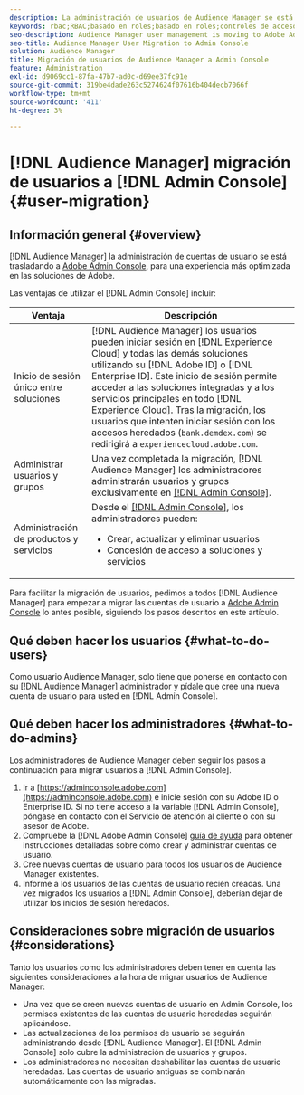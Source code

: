 ```yaml
---
description: La administración de usuarios de Audience Manager se está trasladando a Adobe Admin Console. Este artículo explica lo que necesita hacer para prepararse para la migración de usuarios y qué cambiará una vez que se complete la migración.
keywords: rbac;RBAC;basado en roles;basado en roles;controles de acceso basados en roles
seo-description: Audience Manager user management is moving to Adobe Admin Console. This article explains what you need to do to prepare for user migration, and what will change once the migration is complete.
seo-title: Audience Manager User Migration to Admin Console
solution: Audience Manager
title: Migración de usuarios de Audience Manager a Admin Console
feature: Administration
exl-id: d9069cc1-87fa-47b7-ad0c-d69ee37fc91e
source-git-commit: 319be4dade263c5274624f07616b404decb7066f
workflow-type: tm+mt
source-wordcount: '411'
ht-degree: 3%

---
```


# [!DNL Audience Manager] migración de usuarios a [!DNL Admin Console] {#user-migration}

## Información general {#overview}

[!DNL Audience Manager] la administración de cuentas de usuario se está trasladando a [Adobe Admin Console](https://helpx.adobe.com/es/enterprise/using/admin-console.html), para una experiencia más optimizada en las soluciones de Adobe.

Las ventajas de utilizar el [!DNL Admin Console] incluir:

| Ventaja | Descripción |
|---|---|
| Inicio de sesión único entre soluciones | [!DNL Audience Manager] los usuarios pueden iniciar sesión en [!DNL Experience Cloud] y todas las demás soluciones utilizando su [!DNL Adobe ID] o [!DNL Enterprise ID]. Este inicio de sesión permite acceder a las soluciones integradas y a los servicios principales en todo [!DNL Experience Cloud]. Tras la migración, los usuarios que intenten iniciar sesión con los accesos heredados (`bank.demdex.com`) se redirigirá a `experiencecloud.adobe.com`. |
| Administrar usuarios y grupos | Una vez completada la migración, [!DNL Audience Manager] los administradores administrarán usuarios y grupos exclusivamente en [[!DNL Admin Console]](https://adminconsole.adobe.com/enterprise/). |
| Administración de productos y servicios | Desde el [[!DNL Admin Console]](https://adminconsole.adobe.com/enterprise/), los administradores pueden: <ul><li>Crear, actualizar y eliminar usuarios</li><li>Concesión de acceso a soluciones y servicios</li></ul> |

Para facilitar la migración de usuarios, pedimos a todos [!DNL Audience Manager] para empezar a migrar las cuentas de usuario a [Adobe Admin Console](https://helpx.adobe.com/es/enterprise/using/admin-console.html) lo antes posible, siguiendo los pasos descritos en este artículo.

## Qué deben hacer los usuarios {#what-to-do-users}

Como usuario Audience Manager, solo tiene que ponerse en contacto con su [!DNL Audience Manager] administrador y pídale que cree una nueva cuenta de usuario para usted en [!DNL Admin Console].

## Qué deben hacer los administradores {#what-to-do-admins}

Los administradores de Audience Manager deben seguir los pasos a continuación para migrar usuarios a [!DNL Admin Console].

1. Ir a [https://adminconsole.adobe.com](https://adminconsole.adobe.com) e inicie sesión con su Adobe ID o Enterprise ID. Si no tiene acceso a la variable [!DNL Admin Console], póngase en contacto con el Servicio de atención al cliente o con su asesor de Adobe.
2. Compruebe la [!DNL Adobe Admin Console] [guía de ayuda](https://helpx.adobe.com/enterprise/admin-guide.html/enterprise/using/users.ug.html) para obtener instrucciones detalladas sobre cómo crear y administrar cuentas de usuario.
3. Cree nuevas cuentas de usuario para todos los usuarios de Audience Manager existentes.
4. Informe a los usuarios de las cuentas de usuario recién creadas. Una vez migrados los usuarios a [!DNL Admin Console], deberían dejar de utilizar los inicios de sesión heredados.

## Consideraciones sobre migración de usuarios {#considerations}

Tanto los usuarios como los administradores deben tener en cuenta las siguientes consideraciones a la hora de migrar usuarios de Audience Manager:

* Una vez que se creen nuevas cuentas de usuario en Admin Console, los permisos existentes de las cuentas de usuario heredadas seguirán aplicándose.
* Las actualizaciones de los permisos de usuario se seguirán administrando desde [!DNL Audience Manager]. El [!DNL Admin Console] solo cubre la administración de usuarios y grupos.
* Los administradores no necesitan deshabilitar las cuentas de usuario heredadas. Las cuentas de usuario antiguas se combinarán automáticamente con las migradas.
